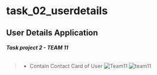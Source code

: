 # task_02_userdetails


## User Details Application
###### __Task project 2 - TEAM 11__

> -  Contain Contact Card of User
> ![Team11](https://user-images.githubusercontent.com/61213263/140817189-11bd7cf3-48f3-48f9-be13-d8a8fc1103f3.jpg)
![team11](https://user-images.githubusercontent.com/61213263/140818407-4bf25b63-2cbe-4be7-986e-e0fa71ec449c.png)
